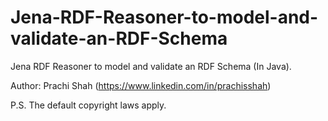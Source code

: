 # Jena-RDF-Reasoner-to-model-and-validate-an-RDF-Schema
Jena RDF Reasoner to model and validate an RDF Schema (In Java).

Author: Prachi Shah (https://www.linkedin.com/in/prachisshah)

P.S. The default copyright laws apply.

